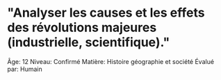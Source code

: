 # "Analyser les causes et les effets des révolutions majeures (industrielle, scientifique)."

Âge: 12
Niveau: Confirmé
Matière: Histoire géographie et société
Évalué par: Humain